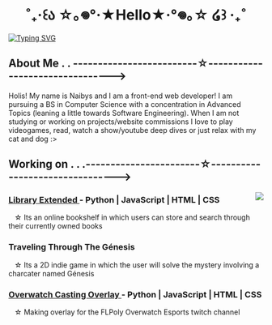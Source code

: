
<top> 
  <h1 align ="center"> ˚₊‧꒰ა ☆｡𖦹°‧★Hello★‧°𖦹｡☆ ໒꒱ ‧₊˚ </h1>
  <a href="https://git.io/typing-svg"><img src="https://readme-typing-svg.demolab.com?                          font=Fira+Code&pause=1000&color=DFF1F8&center=true&random=false&width=1150&lines=I+I+I+I+I+I+I+I+I+I+I+I+I+I+I+I+I+I+I+I+I+I+I+I+I+I+I+I+I+I+I+I+I+I+I+I+I+I+I+I+I+I+I+I+I+I+I+I+I+I+I+I+I+I+I+I+I+I+I+I+I+I+I+I+I+I+I+I+I+I+I+I+I+I+I+I+I+I+I+I+I+I+I+I+I+I+I+I+I+I+I+I+I+I+I+I+I+I+I+I+I+I+I+I+I+I+I+I+" alt="Typing SVG"/></a>⠀⠀⠀
</top>
<about>
  <h2>About Me . . -------------------------☆--------------------------------></h2>
  <p>
  Holis! My name is Naibys and I am a front-end web developer! I am pursuing a BS in Computer Science with a concentration in Advanced Topics (leaning a little towards Software Engineering). When I am not            studying or working on projects/website commissions I love to play videogames, read, watch a show/youtube deep dives or just relax   with my cat and dog :> ⠀⠀⠀
  </p>  
</about>

<projects>
  <h2>Working on . . .-----------------------☆--------------------------------></h2>
  <img align="right" src= "https://github.com/Naibitx/Naibitx/assets/169307311/67af7df4-314a-4eaa-b750-0321e4d5132a">
  <h3 align = "left">
    <a href = "https://github.com/Cosmo517/LibraryExtended">Library Extended </a> - Python | JavaScript | HTML | CSS 
  </h3>
  <p> &nbsp&nbsp &#9734; Its an online bookshelf in which users can store and search through their currently owned books </p>
  <h3 align = "left">Traveling Through The Génesis </h3>
  <p> &nbsp&nbsp &#9734; Its a 2D indie game in which the user will solve the mystery involving a charcater named Génesis </p>
  <h3 align = "left">
    <a href = "https://github.com/Cosmo517/OW-Casting-Overlay">Overwatch Casting Overlay </a> - Python | JavaScript | HTML | CSS 
  </h3>
   <p> &nbsp&nbsp &#9734; Making overlay for the FLPoly Overwatch Esports twitch channel</p>
</projects> 
<footer>
  
</footer>



